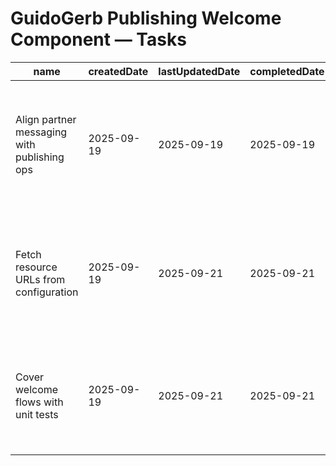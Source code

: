 # GuidoGerb Publishing Welcome Component — Tasks

| name                                        | createdDate | lastUpdatedDate | completedDate | status   | description                                                                                              |
| ------------------------------------------- | ----------- | --------------- | ------------- | -------- | -------------------------------------------------------------------------------------------------------- |
| Align partner messaging with publishing ops | 2025-09-19  | 2025-09-19      | 2025-09-19    | complete | Tailored the authenticated welcome card to highlight release calendars, royalty docs, and contact links. |
| Fetch resource URLs from configuration      | 2025-09-19  | 2025-09-21      | 2025-09-21    | complete | Move PDFs and mailto links into tenant config so they can change without redeploying the component.      |
| Cover welcome flows with unit tests         | 2025-09-19  | 2025-09-21      | 2025-09-21    | complete | Add tests for error, loading, and signed-in states to ensure partners get the right guidance.            |

